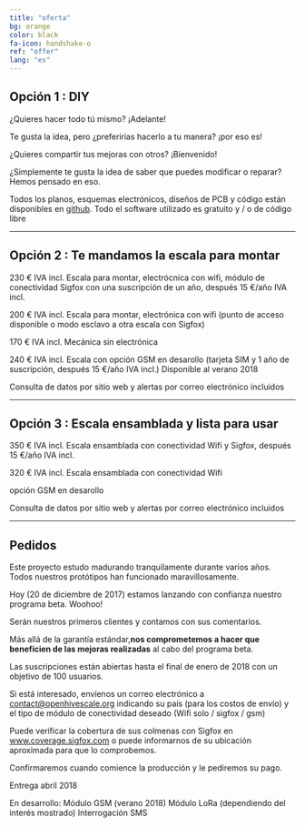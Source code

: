 ```yaml
---
title: "oferta"
bg: orange
color: black
fa-icon: handshake-o
ref: "offer"
lang: "es"
---
```


## Opción 1 : DIY

¿Quieres hacer todo tú mismo? ¡Adelante!

Te gusta la idea, pero ¿preferirias hacerlo a tu manera? ¡por eso es!

¿Quieres compartir tus mejoras con otros?  ¡Bienvenido!

¿Simplemente te gusta la idea de saber que puedes modificar o reparar? Hemos pensado en eso.

Todos los planos, esquemas electrónicos, diseños de PCB y código están disponibles en [github](https://github.com/openhivescale).
Todo el software utilizado es gratuito y / o de código libre

-------------------------

## Opción  2 : Te mandamos la escala para montar

230 € IVA incl. Escala para montar, electrócnica con wifi, módulo de conectividad Sigfox con una suscripción de un año, después 15 €/año IVA incl.

200 € IVA incl. Escala para montar, electrónica con wifi (punto de acceso disponible o modo esclavo a otra escala con Sigfox)

170 € IVA incl. Mecánica sin electrónica

240 € IVA incl. Escala con opción GSM en desarollo (tarjeta SIM y 1 año de suscripción, después 15 €/año IVA incl.) Disponible al verano 2018

Consulta de datos por sitio web y alertas por correo electrónico incluidos

-------------------------

## Opción 3 : Escala ensamblada y lista para usar

350 € IVA incl. Escala ensamblada con conectividad Wifi y Sigfox, después 15 €/año IVA incl.

320 € IVA incl. Escala ensamblada con conectividad Wifi

opción GSM en desarollo

Consulta de datos por sitio web y alertas por correo electrónico incluidos

-------------------------

## Pedidos

Este proyecto estudo madurando tranquilamente durante varios años. Todos nuestros protótipos han funcionado maravillosamente.

Hoy (20 de diciembre de 2017) estamos lanzando con confianza nuestro programa beta. Woohoo!

Serán nuestros primeros clientes y contamos con sus comentarios.

Más allá de la garantía estándar,**nos comprometemos a hacer que beneficien de las mejoras realizadas** al cabo del programa beta.

Las suscripciones están abiertas hasta el final de enero de 2018 con un objetivo de 100 usuarios.

Si está interesado, envíenos un correo electrónico a contact@openhivescale.org indicando su país (para los costos de envío) y el tipo de módulo de conectividad deseado (Wifi solo / sigfox / gsm)

Puede verificar la cobertura de sus colmenas con Sigfox en www.coverage.sigfox.com o puede informarnos de su ubicación aproximada para que lo comprobemos.

Confirmaremos cuando comience la producción y le pediremos su pago.

Entrega abril 2018

En desarrollo: Módulo GSM (verano 2018) Módulo LoRa (dependiendo del interés mostrado) Interrogación SMS

